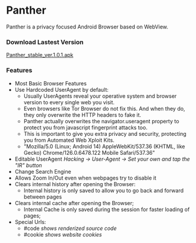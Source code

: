 # Panther

Panther is a privacy focused Android Browser based on WebView.

### Download Lastest Version
[Panther\_stable\_ver.1.0.1.apk](https://github.com/StringManolo/Panther/releases/download/V1.0.1/Panther_stable_ver.1.0.1.apk)

### Features
- Most Basic Browser Features
- Use Hardcoded UserAgent by default:
  - Usually UserAgents reveal your operative system and browser version to every single web you visit.
  - Even browsers like Tor Browser do not fix this. And when they do, they only overwrite the HTTP headers to fake it.
  - Panther actually overwrites the navigator.useragent property to protect you from javascript fingerprint attacks too.
  - This is important to give you extra privacy and security, protecting you from Automated Web Xploit Kits.
  - "Mozilla/5.0 (Linux; Android 14) AppleWebKit/537.36 (KHTML, like Gecko) Chrome/126.0.6478.122 Mobile Safari/537.36"
- Editable UserAgent _Hacking -> User-Agent -> Set your own and tap the "IR" button_
- Change Search Engine
- Allows Zoom In/Out even when webpages try to disable it
- Clears internal history after opening the Browser:
  - Internal history is only saved to allow you to go back and forward between pages
- Clears internal cache after opening the Browser;
  - Internal Cache is only saved during the session for faster loading of pages;
- Special Urls:
  - #code _shows renderized source code_
  - #cookie _shows website cookies_
